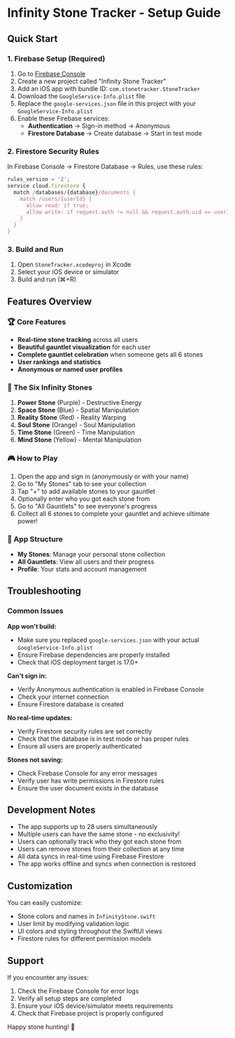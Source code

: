 # Infinity Stone Tracker - Setup Guide

## Quick Start

### 1. Firebase Setup (Required)

1. Go to [Firebase Console](https://console.firebase.google.com/)
2. Create a new project called "Infinity Stone Tracker"
3. Add an iOS app with bundle ID: `com.stonetracker.StoneTracker`
4. Download the `GoogleService-Info.plist` file
5. Replace the `google-services.json` file in this project with your `GoogleService-Info.plist`
6. Enable these Firebase services:
   - **Authentication** → Sign-in method → Anonymous
   - **Firestore Database** → Create database → Start in test mode

### 2. Firestore Security Rules

In Firebase Console → Firestore Database → Rules, use these rules:

```javascript
rules_version = '2';
service cloud.firestore {
  match /databases/{database}/documents {
    match /users/{userId} {
      allow read: if true;
      allow write: if request.auth != null && request.auth.uid == userId;
    }
  }
}
```

### 3. Build and Run

1. Open `StoneTracker.xcodeproj` in Xcode
2. Select your iOS device or simulator
3. Build and run (⌘+R)

## Features Overview

### 🏆 Core Features
- **Real-time stone tracking** across all users
- **Beautiful gauntlet visualization** for each user
- **Complete gauntlet celebration** when someone gets all 6 stones
- **User rankings and statistics**
- **Anonymous or named user profiles**

### 💎 The Six Infinity Stones
1. **Power Stone** (Purple) - Destructive Energy
2. **Space Stone** (Blue) - Spatial Manipulation
3. **Reality Stone** (Red) - Reality Warping
4. **Soul Stone** (Orange) - Soul Manipulation
5. **Time Stone** (Green) - Time Manipulation
6. **Mind Stone** (Yellow) - Mental Manipulation

### 🎮 How to Play
1. Open the app and sign in (anonymously or with your name)
2. Go to "My Stones" tab to see your collection
3. Tap "+" to add available stones to your gauntlet
4. Optionally enter who you got each stone from
5. Go to "All Gauntlets" to see everyone's progress
6. Collect all 6 stones to complete your gauntlet and achieve ultimate power!

### 📱 App Structure
- **My Stones**: Manage your personal stone collection
- **All Gauntlets**: View all users and their progress
- **Profile**: Your stats and account management

## Troubleshooting

### Common Issues

**App won't build:**
- Make sure you replaced `google-services.json` with your actual `GoogleService-Info.plist`
- Ensure Firebase dependencies are properly installed
- Check that iOS deployment target is 17.0+

**Can't sign in:**
- Verify Anonymous authentication is enabled in Firebase Console
- Check your internet connection
- Ensure Firestore database is created

**No real-time updates:**
- Verify Firestore security rules are set correctly
- Check that the database is in test mode or has proper rules
- Ensure all users are properly authenticated

**Stones not saving:**
- Check Firebase Console for any error messages
- Verify user has write permissions in Firestore rules
- Ensure the user document exists in the database

## Development Notes

- The app supports up to 28 users simultaneously
- Multiple users can have the same stone - no exclusivity!
- Users can optionally track who they got each stone from
- Users can remove stones from their collection at any time
- All data syncs in real-time using Firebase Firestore
- The app works offline and syncs when connection is restored

## Customization

You can easily customize:
- Stone colors and names in `InfinityStone.swift`
- User limit by modifying validation logic
- UI colors and styling throughout the SwiftUI views
- Firestore rules for different permission models

## Support

If you encounter any issues:
1. Check the Firebase Console for error logs
2. Verify all setup steps are completed
3. Ensure your iOS device/simulator meets requirements
4. Check that Firebase project is properly configured

Happy stone hunting! 🚀
